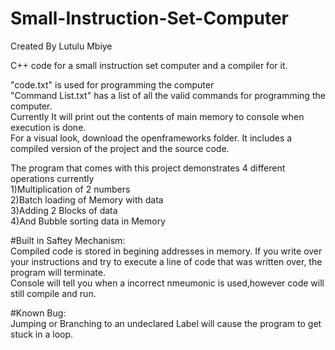 # Small-Instruction-Set-Computer  
Created By Lutulu Mbiye

C++ code for a small instruction set computer and a compiler for it.

"code.txt" is used for programming the computer  
"Command List.txt" has a list of all the valid commands for programming the computer.  
Currently It will print out the contents of main memory to console when execution is done.  
For a visual look, download the openframeworks folder. It includes a compiled version of the project and the source code.  

The program that comes with this project demonstrates 4 different operations currently  
1)Multiplication of 2 numbers  
2)Batch loading of Memory with data  
3)Adding 2 Blocks of data  
4)And Bubble sorting data in Memory  

#Built in Saftey Mechanism:  
Compiled code is stored in begining addresses in memory. If you write over your instructions and try to execute a line of code that was written over, the program will terminate.  
Console will tell you when a incorrect nmeumonic is used,however code will still compile and run.  

#Known Bug:  
Jumping or Branching to an undeclared Label will cause the program to get stuck in a loop.
